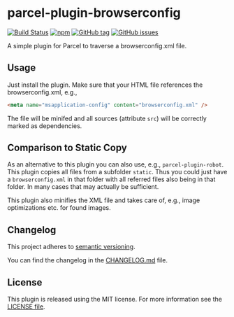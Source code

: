 # parcel-plugin-browserconfig

[![Build Status](https://florianrappl.visualstudio.com/parcel-plugin-browserconfig/_apis/build/status/FlorianRappl.parcel-plugin-browserconfig?branchName=master)](https://florianrappl.visualstudio.com/parcel-plugin-browserconfig/_build/latest?definitionId=11&branchName=master)
[![npm](https://img.shields.io/npm/v/parcel-plugin-browserconfig.svg)](https://www.npmjs.com/package/parcel-plugin-browserconfig)
[![GitHub tag](https://img.shields.io/github/tag/FlorianRappl/parcel-plugin-browserconfig.svg)](https://github.com/FlorianRappl/parcel-plugin-browserconfig/releases)
[![GitHub issues](https://img.shields.io/github/issues/FlorianRappl/parcel-plugin-browserconfig.svg)](https://github.com/FlorianRappl/parcel-plugin-browserconfig/issues)

A simple plugin for Parcel to traverse a browserconfig.xml file.

## Usage

Just install the plugin. Make sure that your HTML file references the browserconfig.xml, e.g.,

```html
<meta name="msapplication-config" content="browserconfig.xml" />
```

The file will be minifed and all sources (attribute `src`) will be correctly marked as dependencies.

## Comparison to Static Copy

As an alternative to this plugin you can also use, e.g., `parcel-plugin-robot`. This plugin copies all files from a subfolder `static`. Thus you could just have a `browserconfig.xml` in that folder with all referred files also being in that folder. In many cases that may actually be sufficient.

This plugin also minifies the XML file and takes care of, e.g., image optimizations etc. for found images.

## Changelog

This project adheres to [semantic versioning](https://semver.org).

You can find the changelog in the [CHANGELOG.md](CHANGELOG.md) file.

## License

This plugin is released using the MIT license. For more information see the [LICENSE file](LICENSE).
